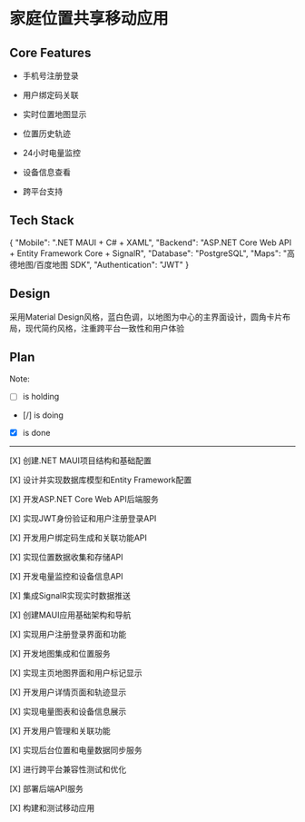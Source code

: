 # 家庭位置共享移动应用

## Core Features

- 手机号注册登录

- 用户绑定码关联

- 实时位置地图显示

- 位置历史轨迹

- 24小时电量监控

- 设备信息查看

- 跨平台支持

## Tech Stack

{
  "Mobile": ".NET MAUI + C# + XAML",
  "Backend": "ASP.NET Core Web API + Entity Framework Core + SignalR",
  "Database": "PostgreSQL",
  "Maps": "高德地图/百度地图 SDK",
  "Authentication": "JWT"
}

## Design

采用Material Design风格，蓝白色调，以地图为中心的主界面设计，圆角卡片布局，现代简约风格，注重跨平台一致性和用户体验

## Plan

Note: 

- [ ] is holding
- [/] is doing
- [X] is done

---

[X] 创建.NET MAUI项目结构和基础配置

[X] 设计并实现数据库模型和Entity Framework配置

[X] 开发ASP.NET Core Web API后端服务

[X] 实现JWT身份验证和用户注册登录API

[X] 开发用户绑定码生成和关联功能API

[X] 实现位置数据收集和存储API

[X] 开发电量监控和设备信息API

[X] 集成SignalR实现实时数据推送

[X] 创建MAUI应用基础架构和导航

[X] 实现用户注册登录界面和功能

[X] 开发地图集成和位置服务

[X] 实现主页地图界面和用户标记显示

[X] 开发用户详情页面和轨迹显示

[X] 实现电量图表和设备信息展示

[X] 开发用户管理和关联功能

[X] 实现后台位置和电量数据同步服务

[X] 进行跨平台兼容性测试和优化

[X] 部署后端API服务

[X] 构建和测试移动应用
